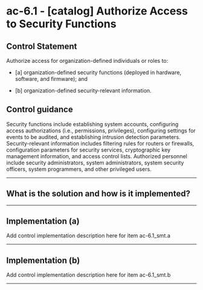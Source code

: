 # ac-6.1 - \[catalog\] Authorize Access to Security Functions

## Control Statement

Authorize access for organization-defined individuals or roles to:

- \[a\]  organization-defined security functions (deployed in hardware, software, and firmware); and

- \[b\]  organization-defined security-relevant information.

## Control guidance

Security functions include establishing system accounts, configuring access authorizations (i.e., permissions, privileges), configuring settings for events to be audited, and establishing intrusion detection parameters. Security-relevant information includes filtering rules for routers or firewalls, configuration parameters for security services, cryptographic key management information, and access control lists. Authorized personnel include security administrators, system administrators, system security officers, system programmers, and other privileged users.

______________________________________________________________________

## What is the solution and how is it implemented?

<!-- Please leave this section blank and enter implementation details in the parts below. -->

______________________________________________________________________

## Implementation (a)

Add control implementation description here for item ac-6.1_smt.a

______________________________________________________________________

## Implementation (b)

Add control implementation description here for item ac-6.1_smt.b

______________________________________________________________________

